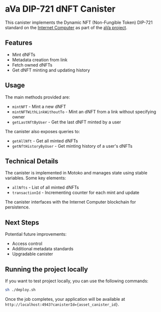 # aVa DIP-721 dNFT Canister

This canister implements the Dynamic NFT (Non-Fungible Token) DIP-721 standard on the [Internet Computer](https://github.com/dfinity/ic) as part of the [aVa project](https://github.com/ava-vs/verification).

## Features

- Mint dNFTs
- Metadata creation from link
- Fetch owned dNFTs
- Get dNFT minting and updating history 

## Usage

The main methods provided are:

- `mintNFT` - Mint a new dNFT
- `mintNFTWithLinkWithoutTo` - Mint an dNFT from a link without specifying owner
- `getLastNftByUser` - Get the last dNFT minted by a user

The canister also exposes queries to:

- `getAllNft` - Get all minted dNFTs
- `getNftHistoryByUser` - Get minting history of a user's dNFTs

## Technical Details

The canister is implemented in Motoko and manages state using stable variables. Some key elements:

- `allNfts` - List of all minted dNFTs
- `transactionId` - Incrementing counter for each mint and update

The canister interfaces with the Internet Computer blockchain for persistence.

## Next Steps 

Potential future improvements:

- Access control
- Additional metadata standards
- Upgradable canister

## Running the project locally

If you want to test project locally, you can use the following commands:

```bash
sh ./deploy.sh
```

Once the job completes, your application will be available at `http://localhost:4943?canisterId={asset_canister_id}`.
